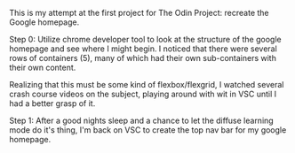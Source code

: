 This is my attempt at the first project for The Odin Project: recreate the Google homepage.

Step 0: Utilize chrome developer tool to look at the structure of the google homepage and see where I might begin. I noticed that there were several rows of containers (5), many of which had their own sub-containers with their own content. 

Realizing that this must be some kind of flexbox/flexgrid, I watched several crash course videos on the subject, playing around with wit in VSC until I had a better grasp of it. 

Step 1: After a good nights sleep and a chance to let the diffuse learning mode do it's thing, I'm back on VSC to create the top nav bar for my google homepage. 